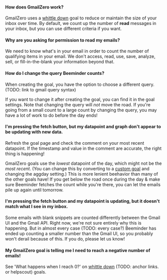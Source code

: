 #### How does GmailZero work?
GmailZero uses a [whittle down](../goals/whittle-down/whittle-down.md) goal to reduce or maintain the size of your inbox over time.  By default, we count up the number of **read** messages in your inbox, but you can use different criteria if you want. 

#### Why are you asking for permission to read my emails?
We need to know what's in your email in order to count the number of qualifying items in your email.  We don't access, read, use, save, analyze, sell, or fill-in-the-blank your information beyond that.

#### How do I change the query Beeminder counts?
When creating the goal, you have the option to choose a different query.  (TODO: link to gmail query syntax) 

If you want to change it after creating the goal, you can find it in the goal settings.  Note that changing the query will *not* move the road.  If you're going from a small count to a large count by changing the query, you may have a lot of work to do before the day ends!

#### I'm pressing the fetch button, but my datapoint and graph don't appear to be updating with new data.
Refresh the goal page and check the comment on your most recent datapoint.  If the timestamp and value in the comment are accurate, the right thing is happening!

GmailZero goals use the *lowest* datapoint of the day, which might not be the *most recent*.  (You can change this by converting to a [custom goal](../goals/custom/custom.md) and changing the aggday setting.)  This is more lenient beehavior than many of the other goals have!  If you get below the road once during the day & make sure Beeminder fetches the count while you're there, you can let the emails pile up again until tomorrow.

#### I'm pressing the fetch button and my datapoint is updating, but it doesn't match what I see in my inbox.
Some emails with blank snippets are counted differently between the Gmail UI and the Gmail API.  Right now, we're not sure entirely why this is happening.  But in almost every case (TODO: every case?) Beeminder has ended up counting a smaller number than the Gmail UI, so you probably won't derail because of this.  If you do, please let us know!

#### My GmailZero goal is telling me I need to reach a negative number of emails!
See 'What happens when I reach 0?' on [whittle down](../goals/whittle-down/whittle-down.md) (TODO: anchor links.  or helpscout) goals.
